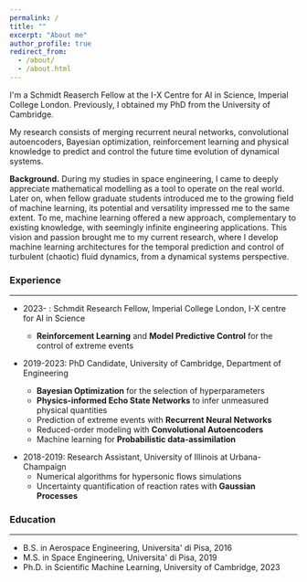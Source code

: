 ```yaml
---
permalink: /
title: ""
excerpt: "About me"
author_profile: true
redirect_from: 
  - /about/
  - /about.html
---
```


I'm a Schmidt Reaserch Fellow at the I-X Centre for AI in Science, Imperial College London. Previously, I obtained my PhD from the University of Cambridge. 

My research consists of merging recurrent neural networks, convolutional autoencoders, Bayesian optimization, reinforcement learning and physical knowledge to predict and control the future time evolution of dynamical systems.

__Background.__ During my studies in space engineering, I came to deeply appreciate mathematical modelling as a tool to operate on the real world. Later on, when fellow graduate students introduced me to the growing field of machine learning, its potential and versatility impressed me to the same extent. To me, machine learning offered a new approach, complementary to existing knowledge, with seemingly infinite engineering applications. 
This vision and passion brought me to my current research, where I develop machine learning architectures for the temporal prediction and control of turbulent (chaotic) fluid dynamics, from a dynamical systems perspective.

<!--My research focuses on dynamical systems, with applications that range from fluid dynamics, to climate science and epidemiology.-->


### Experience
***

* 2023- : Schmdit Research Fellow, Imperial College London, I-X centre for AI in Science
  * __Reinforcement Learning__ and __Model Predictive Control__ for the control of extreme events

* 2019-2023: PhD Candidate, University of Cambridge, Department of Engineering 
  * __Bayesian Optimization__ for the selection of hyperparameters
  * __Physics-informed Echo State Networks__ to infer unmeasured physical quantities
  * Prediction of extreme events with __Recurrent Neural Networks__
  * Reduced-order modeling with __Convolutional Autoencoders__
  * Machine learning for __Probabilistic data-assimilation__
<!-- <br/>
  -->
* 2018-2019: Research Assistant, University of Illinois at Urbana-Champaign
  * Numerical algorithms for hypersonic flows simulations 
  * Uncertainty quantification of reaction rates with __Gaussian Processes__


### Education
***
* B.S. in Aerospace Engineering, Universita' di Pisa, 2016
* M.S. in Space Engineering, Universita' di Pisa, 2019
* Ph.D. in Scientific Machine Learning, University of Cambridge, 2023





